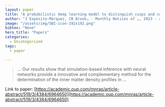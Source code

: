 ```yaml
---
layout: paper
title: "A probabilistic deep learning model to distinguish cusps and cores in dwarf galaxies"
author: "J Expósito-Márquez, CB Brook… - Monthly Notices of …, 2023 - academic.oup.com"
image: "/assets/img/SBI-icon-192x192.png"
bibtex: "None"
hero_title: "Papers"
categories:
  - Uncategorized
tags:
  - paper

---
```

>… Our results show that simulation-based inference with neural networks provide a innovative and complementary method for the determination of the inner matter density profiles in …

Link to paper: [https://academic.oup.com/mnras/article-abstract/519/3/4384/6964650](https://academic.oup.com/mnras/article-abstract/519/3/4384/6964650)


